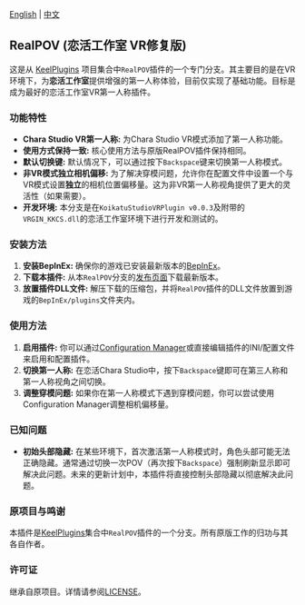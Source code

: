 [English](./README.md) | [中文](./README_zh.md)

## RealPOV (恋活工作室 VR修复版)

这是从 [KeelPlugins](https://github.com/IllusionMods/KeelPlugins) 项目集合中`RealPOV`插件的一个专门分支。其主要目的是在VR环境下，为**恋活工作室**提供增强的第一人称体验，目前仅实现了基础功能。目标是成为最好的恋活工作室VR第一人称插件。

### 功能特性

*   **Chara Studio VR第一人称:** 为Chara Studio VR模式添加了第一人称功能。
*   **使用方式保持一致:** 核心使用方法与原版RealPOV插件保持相同。
*   **默认切换键:** 默认情况下，可以通过按下`Backspace`键来切换第一人称模式。
*   **非VR模式独立相机偏移:** 为了解决穿模问题，允许你在配置文件中设置一个与VR模式设置**独立**的相机位置偏移量。这为非VR第一人称视角提供了更大的灵活性（如果需要）。
*   **开发环境:** 本分支是在`KoikatuStudioVRPlugin v0.0.3`及附带的`VRGIN_KKCS.dll`的恋活工作室环境下进行开发和测试的。

### 安装方法

1.  **安装BepInEx:** 确保你的游戏已安装最新版本的[BepInEx](https://github.com/BepInEx/BepInEx/releases)。
2.  **下载本插件:** 从本`RealPOV`分支的[发布页面](https://github.com/Hamakaze1s/RealPOV-VRfix/releases)下载最新版本。
3.  **放置插件DLL文件:** 解压下载的压缩包，并将`RealPOV`插件的DLL文件放置到游戏的`BepInEx/plugins`文件夹内。

### 使用方法

1.  **启用插件:** 你可以通过[Configuration Manager](https://github.com/BepInEx/BepInEx.ConfigurationManager)或直接编辑插件的INI/配置文件来启用和配置插件。
2.  **切换第一人称:** 在恋活Chara Studio中，按下`Backspace`键即可在第三人称和第一人称视角之间切换。
3.  **调整穿模问题:** 如果你在第一人称模式下遇到穿模问题，你可以尝试使用Configuration Manager调整相机偏移量。

### 已知问题

*   **初始头部隐藏:** 在某些环境下，首次激活第一人称模式时，角色头部可能无法正确隐藏。通常通过切换一次POV（再次按下`Backspace`）强制刷新显示即可解决此问题。未来的更新计划中，本插件将直接控制头部隐藏以彻底解决此问题。

### 原项目与鸣谢

本插件是[KeelPlugins](https://github.com/IllusionMods/KeelPlugins)集合中`RealPOV`插件的一个分支。所有原版工作的归功与其各自作者。

### 许可证

继承自原项目。详情请参阅[LICENSE](LICENSE)。